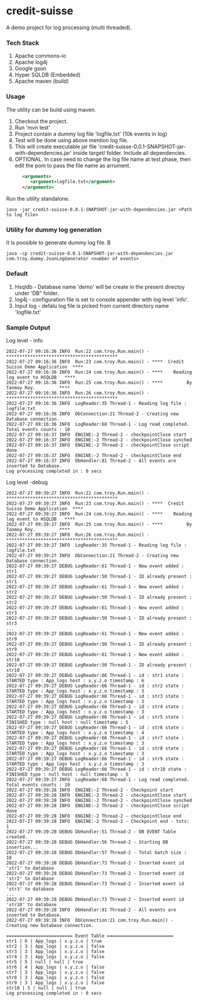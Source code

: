 # credit-suisse
A demo project for log processing (multi threaded).

### Tech Stack
1. Apache commons-io
2. Apache log4j
3. Google gson
4. Hyper SQLDB (Embedded)
5. Apache maven (build)

### Usage
The utility can be build using maven.
1. Checkout the project.
2. Run 'mvn test'
3. Project contain a dummy log file 'logfile.txt' (10k events in log)
4. Test will be done using above mention log file.
5. This will create executable jar file 'credit-suisse-0.0.1-SNAPSHOT-jar-with-dependencies.jar' inside target/ folder. Include all dependencies.
6. OPTIONAL. In case need to change the log file name at test phase, then edit the pom to pass the file name as arrument.
``` xml
	  <arguments>
	     <argument>logfile.txt</argument>
	  </arguments>
```

Run the utility standalone.
```
java -jar credit-suisse-0.0.1-SNAPSHOT-jar-with-dependencies.jar <Path to log file>
```

### Utility for dummy log generation
It is poosible to generate dummy log file. B
```
java -cp credit-suisse-0.0.1-SNAPSHOT-jar-with-dependencies.jar com.troy.dummy.JsonLogGenerator <number of events>
```

### Default
1. Hsqldb - Database name 'demo' will be create in the present directoy under 'DB" folder.
2. log4j - configuration file is set to console appender with log level 'info'. 
3. Input log - defalu log file is picked from current directory name 'logfile.txt'

### Sample Output
Log level - info
```
2022-07-27 09:16:36 INFO  Run:22 com.troy.Run.main() - ******************************************
2022-07-27 09:16:36 INFO  Run:23 com.troy.Run.main() - ****  Credit Suisse Demo Application  ****
2022-07-27 09:16:36 INFO  Run:24 com.troy.Run.main() - ****    Reading log event to HSQLDB   ****
2022-07-27 09:16:36 INFO  Run:25 com.troy.Run.main() - ****        	By Tanmoy Roy.         ****
2022-07-27 09:16:36 INFO  Run:26 com.troy.Run.main() - ******************************************
2022-07-27 09:16:36 INFO  LogReader:35 Thread-1 - Reading log file : logfile.txt
2022-07-27 09:16:36 INFO  DbConnection:21 Thread-2 - Creating new Database connection.
2022-07-27 09:16:36 INFO  LogReader:68 Thread-1 - Log read completed. Total events counts : 10
2022-07-27 09:16:37 INFO  ENGINE:-2 Thread-2 - checkpointClose start
2022-07-27 09:16:37 INFO  ENGINE:-2 Thread-2 - checkpointClose synched
2022-07-27 09:16:37 INFO  ENGINE:-2 Thread-2 - checkpointClose script done
2022-07-27 09:16:37 INFO  ENGINE:-2 Thread-2 - checkpointClose end
2022-07-27 09:16:37 INFO  DbHandler:81 Thread-2 - All events are inserted to Database.
Log processing completed in : 0 secs
```

Log level -debug
```
2022-07-27 09:39:27 INFO  Run:22 com.troy.Run.main() - ******************************************
2022-07-27 09:39:27 INFO  Run:23 com.troy.Run.main() - ****  Credit Suisse Demo Application  ****
2022-07-27 09:39:27 INFO  Run:24 com.troy.Run.main() - ****    Reading log event to HSQLDB   ****
2022-07-27 09:39:27 INFO  Run:25 com.troy.Run.main() - ****        	By Tanmoy Roy.         ****
2022-07-27 09:39:27 INFO  Run:26 com.troy.Run.main() - ******************************************
2022-07-27 09:39:27 INFO  LogReader:35 Thread-1 - Reading log file : logfile.txt
2022-07-27 09:39:27 INFO  DbConnection:21 Thread-2 - Creating new Database connection.
2022-07-27 09:39:27 DEBUG LogReader:61 Thread-1 - New event added : str1
2022-07-27 09:39:27 DEBUG LogReader:50 Thread-1 - ID already present : str1
2022-07-27 09:39:27 DEBUG LogReader:61 Thread-1 - New event added : str2
2022-07-27 09:39:27 DEBUG LogReader:50 Thread-1 - ID already present : str2
2022-07-27 09:39:27 DEBUG LogReader:61 Thread-1 - New event added : str3
2022-07-27 09:39:27 DEBUG LogReader:50 Thread-1 - ID already present : str3
...
2022-07-27 09:39:27 DEBUG LogReader:61 Thread-1 - New event added : str9
2022-07-27 09:39:27 DEBUG LogReader:50 Thread-1 - ID already present : str9
2022-07-27 09:39:27 DEBUG LogReader:61 Thread-1 - New event added : str10
2022-07-27 09:39:27 DEBUG LogReader:50 Thread-1 - ID already present : str10
2022-07-27 09:39:27 DEBUG LogReader:66 Thread-1 - id : str1 state : STARTED type : App_logs host : x.y.z.o timestamp : 6
2022-07-27 09:39:27 DEBUG LogReader:66 Thread-1 - id : str2 state : STARTED type : App_logs host : x.y.z.o timestamp : 3
2022-07-27 09:39:27 DEBUG LogReader:66 Thread-1 - id : str3 state : STARTED type : App_logs host : x.y.z.o timestamp : 3
2022-07-27 09:39:27 DEBUG LogReader:66 Thread-1 - id : str4 state : STARTED type : App_logs host : x.y.z.o timestamp : 3
2022-07-27 09:39:27 DEBUG LogReader:66 Thread-1 - id : str5 state : FINISHED type : null host : null timestamp : 5
2022-07-27 09:39:27 DEBUG LogReader:66 Thread-1 - id : str6 state : STARTED type : App_logs host : x.y.z.o timestamp : 4
2022-07-27 09:39:27 DEBUG LogReader:66 Thread-1 - id : str7 state : STARTED type : App_logs host : x.y.z.o timestamp : 3
2022-07-27 09:39:27 DEBUG LogReader:66 Thread-1 - id : str8 state : STARTED type : App_logs host : x.y.z.o timestamp : 3
2022-07-27 09:39:27 DEBUG LogReader:66 Thread-1 - id : str9 state : STARTED type : App_logs host : x.y.z.o timestamp : 3
2022-07-27 09:39:27 DEBUG LogReader:66 Thread-1 - id : str10 state : FINISHED type : null host : null timestamp : 5
2022-07-27 09:39:27 INFO  LogReader:68 Thread-1 - Log read completed. Total events counts : 10
2022-07-27 09:39:28 INFO  ENGINE:-2 Thread-2 - Checkpoint start
2022-07-27 09:39:28 INFO  ENGINE:-2 Thread-2 - checkpointClose start
2022-07-27 09:39:28 INFO  ENGINE:-2 Thread-2 - checkpointClose synched
2022-07-27 09:39:28 INFO  ENGINE:-2 Thread-2 - checkpointClose script done
2022-07-27 09:39:28 INFO  ENGINE:-2 Thread-2 - checkpointClose end
2022-07-27 09:39:28 INFO  ENGINE:-2 Thread-2 - Checkpoint end - txts: 1
2022-07-27 09:39:28 DEBUG DbHandler:51 Thread-2 - DB EVENT Table created.
2022-07-27 09:39:28 DEBUG DbHandler:56 Thread-2 - Starting DB insertion...
2022-07-27 09:39:28 DEBUG DbHandler:57 Thread-2 - Total batch size : 10
2022-07-27 09:39:28 DEBUG DbHandler:73 Thread-2 - Inserted event id 'str1' to database
2022-07-27 09:39:28 DEBUG DbHandler:73 Thread-2 - Inserted event id 'str2' to database
2022-07-27 09:39:28 DEBUG DbHandler:73 Thread-2 - Inserted event id 'str3' to database
...
2022-07-27 09:39:28 DEBUG DbHandler:73 Thread-2 - Inserted event id 'str10' to database
2022-07-27 09:39:28 INFO  DbHandler:81 Thread-2 - All events are inserted to Database.
2022-07-27 09:39:28 INFO  DbConnection:21 com.troy.Run.main() - Creating new Database connection.

========================= Event Table =========================
str1 | 6 | App_logs | x.y.z.o | true
str2 | 3 | App_logs | x.y.z.o | false
str3 | 3 | App_logs | x.y.z.o | false
str4 | 3 | App_logs | x.y.z.o | false
str5 | 5 | null | null | true
str6 | 4 | App_logs | x.y.z.o | false
str7 | 3 | App_logs | x.y.z.o | false
str8 | 3 | App_logs | x.y.z.o | false
str9 | 3 | App_logs | x.y.z.o | false
str10 | 5 | null | null | true
Log processing completed in : 0 secs
```
